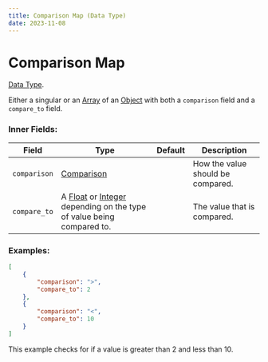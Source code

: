 ```yaml
---
title: Comparison Map (Data Type)
date: 2023-11-08
---
```

# Comparison Map

[Data Type](../data_types.md).

Either a singular or an [Array](https://origins.readthedocs.io/en/latest/types/data_types/array/) of an [Object](https://origins.readthedocs.io/en/latest/types/data_types/object/) with both a `comparison` field and a `compare_to` field.

### Inner Fields:

Field  | Type | Default | Description
-------|------|---------|-------------
`comparison` | [Comparison](https://origins.readthedocs.io/en/latest/types/data_types/comparison/) | | How the value should be compared. 
`compare_to` | A [Float](https://origins.readthedocs.io/en/latest/types/data_types/float/) or [Integer](https://origins.readthedocs.io/en/latest/types/data_types/integer/) depending on the type of value being compared to. |  | The value that is compared.

### Examples:
```json
[
    {
        "comparison": ">",
        "compare_to": 2
    },
    {
        "comparison": "<",
        "compare_to": 10
    }
]
```
This example checks for if a value is greater than 2 and less than 10.